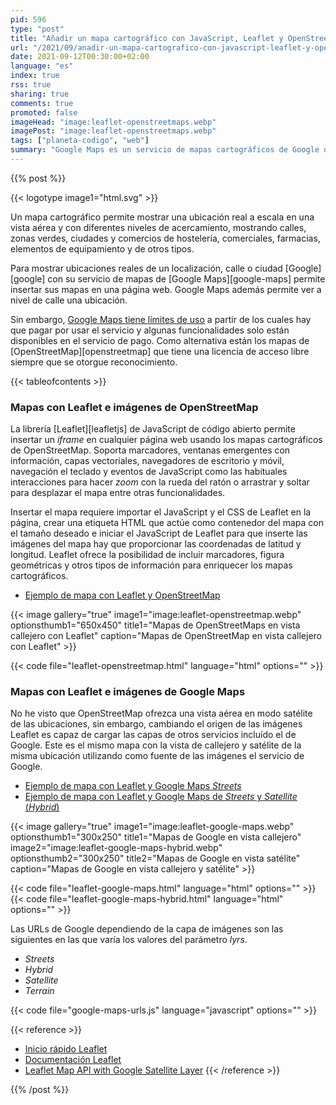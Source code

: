 ```yaml
---
pid: 596
type: "post"
title: "Añadir un mapa cartográfico con JavaScript, Leaflet y OpenStreetMap a una página web"
url: "/2021/09/anadir-un-mapa-cartografico-con-javascript-leaflet-y-openstreetmap-a-una-pagina-web/"
date: 2021-09-12T00:30:00+02:00
language: "es"
index: true
rss: true
sharing: true
comments: true
promoted: false
imageHead: "image:leaflet-openstreetmaps.webp"
imagePost: "image:leaflet-openstreetmaps.webp"
tags: ["planeta-codigo", "web"]
summary: "Google Maps es un servicio de mapas cartográficos de Google que permite consultar mapas directamente desde la página de Google pero también insertarlo en páginas de terceros. En el caso de insertar mapas en una página de terceros como muchos de otros de sus servicios ofrece con una capa gratuita que cubre un pequeño número de peticiones. Aunque OpenStreetMap no ofrece el mismo nivel de detalle y calidad de la información que Google Maps permite su uso sin coste incluso con fines comerciales suficiente en muchos casos."
---
```


{{% post %}}

{{< logotype image1="html.svg" >}}

Un mapa cartográfico permite mostrar una ubicación real a escala en una vista aérea y con diferentes niveles de acercamiento, mostrando calles, zonas verdes, ciudades y comercios de hostelería, comerciales, farmacias, elementos de equipamiento y de otros tipos.

Para mostrar ubicaciones reales de un localización, calle o ciudad [Google][google] con su servicio de mapas de [Google Maps][google-maps] permite insertar sus mapas en una página web. Google Maps además permite ver a nivel de calle una ubicación.

Sin embargo, [Google Maps tiene límites de uso](https://cloud.google.com/maps-platform/pricing/) a partir de los cuales hay que pagar por usar el servicio y algunas funcionalidades solo están disponibles en el servicio de pago. Como alternativa están los mapas de [OpenStreetMap][openstreetmap] que tiene una licencia de acceso libre siempre que se otorgue reconocimiento.

{{< tableofcontents >}}

### Mapas con Leaflet e imágenes de OpenStreetMap

La librería [Leaflet][leafletjs] de JavaScript de código abierto permite insertar un _iframe_ en cualquier página web usando los mapas cartográficos de OpenStreetMap. Soporta marcadores, ventanas emergentes con información, capas vectoriales, navegadores de escritorio y móvil, navegación el teclado y eventos de JavaScript como las habituales interacciones para hacer _zoom_ con la rueda del ratón o arrastrar y soltar para desplazar el mapa entre otras funcionalidades.

Insertar el mapa requiere importar el JavaScript y el CSS de Leaflet en la página, crear una etiqueta HTML que actúe como contenedor del mapa con el tamaño deseado e iniciar el JavaScript de Leaflet para que inserte las imágenes del mapa hay que proporcionar las coordenadas de latitud y longitud. Leaflet ofrece la posibilidad de incluir marcadores, figura geométricas y otros tipos de información para enriquecer los mapas cartográficos.

* [Ejemplo de mapa con Leaflet y OpenStreetMap](code/leaflet-openstreetmap.html,target=_blank)

{{< image
    gallery="true"
    image1="image:leaflet-openstreetmap.webp" optionsthumb1="650x450" title1="Mapas de OpenStreetMaps en vista callejero con Leaflet"
    caption="Mapas de OpenStreetMap en vista callejero con Leaflet" >}}

{{< code file="leaflet-openstreetmap.html" language="html" options="" >}}

### Mapas con Leaflet e imágenes de Google Maps

No he visto que OpenStreetMap ofrezca una vista aérea en modo satélite de las ubicaciones, sin embargo, cambiando el origen de las imágenes Leaflet es capaz de cargar las capas de otros servicios incluído el de Google. Este es el mismo mapa con la vista de callejero y satélite de la misma ubicación utilizando como fuente de las imágenes el servicio de Google.

* [Ejemplo de mapa con Leaflet y Google Maps _Streets_](code/leaflet-google-maps.html,target=_blank)
* [Ejemplo de mapa con Leaflet y Google Maps de _Streets_ y _Satellite_ (_Hybrid_)](code/leaflet-google-maps-hybrid.html,target=_blank)

{{< image
    gallery="true"
    image1="image:leaflet-google-maps.webp" optionsthumb1="300x250" title1="Mapas de Google en vista callejero"
    image2="image:leaflet-google-maps-hybrid.webp" optionsthumb2="300x250" title2="Mapas de Google en vista satélite"
    caption="Mapas de Google en vista callejero y satélite" >}}

{{< code file="leaflet-google-maps.html" language="html" options="" >}}
{{< code file="leaflet-google-maps-hybrid.html" language="html" options="" >}}

Las URLs de Google dependiendo de la capa de imágenes son las siguientes en las que varía los valores del parámetro _lyrs_.

* _Streets_
* _Hybrid_
* _Satellite_
* _Terrain_

{{< code file="google-maps-urls.js" language="javascript" options="" >}}

{{< reference >}}
* [Inicio rápido Leaflet](https://leafletjs.com/examples/quick-start/)
* [Documentación Leaflet](https://leafletjs.com/reference-1.7.1.html)
* [Leaflet Map API with Google Satellite Layer](https://stackoverflow.com/questions/9394190/leaflet-map-api-with-google-satellite-layer)
{{< /reference >}}


{{% /post %}}
